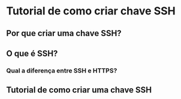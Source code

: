 # Tutorial de como criar chave SSH

## Por que criar uma chave SSH?

## O que é SSH?

### Qual a diferença entre SSH e HTTPS?

## Tutorial de como criar uma chave SSH